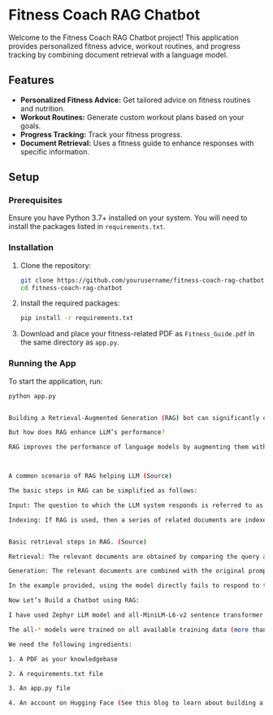 # Fitness Coach RAG Chatbot

Welcome to the Fitness Coach RAG Chatbot project! This application provides personalized fitness advice, workout routines, and progress tracking by combining document retrieval with a language model.

## Features

- **Personalized Fitness Advice:** Get tailored advice on fitness routines and nutrition.
- **Workout Routines:** Generate custom workout plans based on your goals.
- **Progress Tracking:** Track your fitness progress.
- **Document Retrieval:** Uses a fitness guide to enhance responses with specific information.

## Setup

### Prerequisites

Ensure you have Python 3.7+ installed on your system. You will need to install the packages listed in `requirements.txt`.

### Installation

1. Clone the repository:

    ```bash
    git clone https://github.com/yourusername/fitness-coach-rag-chatbot.git
    cd fitness-coach-rag-chatbot
    ```

2. Install the required packages:

    ```bash
    pip install -r requirements.txt
    ```

3. Download and place your fitness-related PDF as `Fitness_Guide.pdf` in the same directory as `app.py`.

### Running the App

To start the application, run:

```bash
python app.py


Building a Retrieval-Augmented Generation (RAG) bot can significantly enhance the capabilities of a language model by incorporating external knowledge to generate more accurate and contextually relevant responses. This guide will walk you through creating a simple RAG bot using Gradio and the Hugging Face APIs.

But how does RAG enhance LLM’s performance?

RAG improves the performance of language models by augmenting them with external documents. This method retrieves relevant documents based on the user query and combines them with the original prompt before passing them to the language model for response generation. This approach ensures that the language model can access up-to-date and domain-specific information without the need for extensive retraining.



A common scenario of RAG helping LLM (Source)

The basic steps in RAG can be simplified as follows:

Input: The question to which the LLM system responds is referred to as the input. If no RAG is used, the LLM is directly used to respond to the question.

Indexing: If RAG is used, then a series of related documents are indexed by chunking them first, generating embeddings of the chunks, and indexing them into a vector store. At inference, the query is also embedded in a similar way.


Basic retrieval steps in RAG. (Source)

Retrieval: The relevant documents are obtained by comparing the query against the indexed vectors, also denoted as “Relevant Documents”.

Generation: The relevant documents are combined with the original prompt as additional context. The combined text and prompt are then passed to the model for response generation which is then prepared as the final output of the system to the user.

In the example provided, using the model directly fails to respond to the question due to a lack of knowledge of current events. On the other hand, when using RAG, the system can pull the relevant information needed for the model to answer the question appropriately. (Source)

Now Let’s Build a Chatbot using RAG:

I have used Zephyr LLM model and all-MiniLM-L6-v2 sentence transformer model. This sentence-transformers model maps sentences & paragraphs to a 384 dimensional dense vector space and can be used for tasks like clustering or semantic search.

The all-* models were trained on all available training data (more than 1 billion training pairs) and are designed as general purpose models. The all-mpnet-base-v2 model provides the best quality, while all-MiniLM-L6-v2 is 5 times faster and still offers good quality. Toggle All models to see all evaluated original models.

We need the following ingredients:

1. A PDF as your knowledgebase

2. A requirements.txt file

3. An app.py file

4. An account on Hugging Face (See this blog to learn about building a LLM chatbot in Hugging Face)
